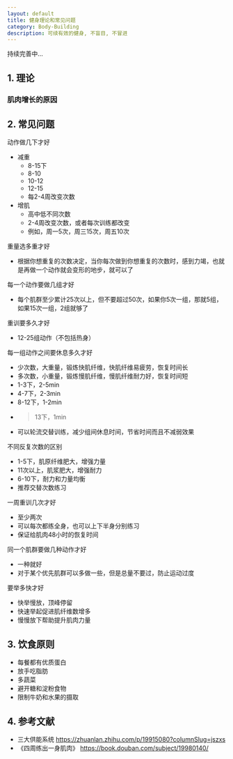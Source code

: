 ```yaml
---
layout: default
title: 健身理论和常见问题
category: Body-Building
description: 可续有效的健身, 不盲目, 不冒进
---
```


持续完善中... 

## 1. 理论

### 肌肉增长的原因

## 2. 常见问题

动作做几下才好

- 减重
    - 8-15下
    - 8-10
    - 10-12
    - 12-15
    - 每2-4周改变次数
- 增肌
    - 高中低不同次数
    - 2-4周改变次数，或者每次训练都改变
    - 例如，周一5次，周三15次，周五10次
    
重量选多重才好

- 根据你想重复的次数决定，当你每次做到你想重复的次数时，感到力竭，也就是再做一个动作就会变形的地步，就可以了
    
每一个动作要做几组才好

- 每个肌群至少累计25次以上，但不要超过50次，如果你5次一组，那就5组，如果15次一组，2组就够了
    
重训要多久才好

- 12-25组动作（不包括热身）
    
每一组动作之间要休息多久才好

- 少次数，大重量，锻炼快肌纤维，快肌纤维易疲劳，恢复时间长
- 多次数，小重量，锻炼慢肌纤维，慢肌纤维耐力好，恢复时间短
- 1-3下，2-5min
- 4-7下，2-3min
- 8-12下，1-2min
- >13下，1min
- 可以轮流交替训练，减少组间休息时间，节省时间而且不减弱效果
    
不同反复次数的区别

- 1-5下，肌原纤维肥大，增强力量
- 11次以上，肌浆肥大，增强耐力
- 6-10下，耐力和力量均衡
- 推荐交替次数练习
    
一周重训几次才好

- 至少两次
- 可以每次都练全身，也可以上下半身分别练习
- 保证给肌肉48小时的恢复时间
    
同一个肌群要做几种动作才好

- 一种就好
- 对于某个优先肌群可以多做一些，但是总量不要过，防止运动过度
    
要举多快才好

- 快举慢放，顶峰停留
- 快速举起促进肌纤维数增多
- 慢慢放下帮助提升肌肉力量

## 3. 饮食原则

- 每餐都有优质蛋白
- 放手吃脂肪
- 多蔬菜
- 避开糖和淀粉食物
- 限制牛奶和水果的摄取


## 4. 参考文献

* 三大供能系统 <https://zhuanlan.zhihu.com/p/19915080?columnSlug=jszxs>
* 《四周练出一身肌肉》 <https://book.douban.com/subject/19980140/>